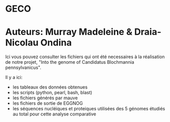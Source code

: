 # GECO
# Auteurs: Murray Madeleine & Draia-Nicolau Ondina

Ici vous pouvez consulter les fichiers qui ont été necessaires à la réalisation de notre projet, "Into the genome of Candidatus Blochmannia pennsylvanicus".

Il y a ici:
- les tableaux des données obtenues
- les scripts (python, pearl, bash, blast)
- les fichiers générés par mauve
- les fichiers de sortie de EGGNOG
- les séquences nucléiques et proteiques utilisées des 5 génomes étudiés au total pour cette analyse comparative
